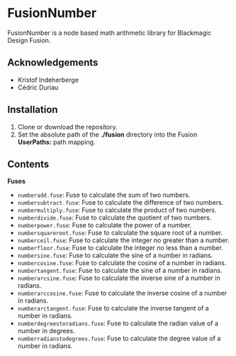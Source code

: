 # FusionNumber

FusionNumber is a node based math arithmetic library for Blackmagic Design Fusion.

## Acknowledgements

- Kristof Indeherberge
- Cédric Duriau

## Installation

1. Clone or download the repository.
2. Set the absolute path of the **./fusion** directory into the Fusion
   **UserPaths:** path mapping.

## Contents

**Fuses**

- `numberadd.fuse`: Fuse to calculate the sum of two numbers.
- `numbersubtract.fuse`: Fuse to calculate the difference of two numbers.
- `numbermultiply.fuse`: Fuse to calculate the product of two numbers.
- `numberdivide.fuse`: Fuse to calculate the quotient of two numbers.
- `numberpower.fuse`: Fuse to calculate the power of a number.
- `numbersquareroot.fuse`: Fuse to calculate the square root of a number.
- `numberceil.fuse`: Fuse to calculate the integer no greater than a number.
- `numberfloor.fuse`: Fuse to calculate the integer no less than a number.
- `numbersine.fuse`: Fuse to calculate the sine of a number in radians.
- `numbercosine.fuse`: Fuse to calculate the cosine of a number in radians.
- `numbertangent.fuse`: Fuse to calculate the sine of a number in radians.
- `numberarcsine.fuse`: Fuse to calculate the inverse sine of a number in radians.
- `numberarccosine.fuse`: Fuse to calculate the inverse cosine of a number in radians.
- `numberarctangent.fuse`: Fuse to calculate the inverse tangent of a number in radians.
- `numberdegreestoradians.fuse`: Fuse to calculate the radian value of a number in degrees.
- `numberradianstodegrees.fuse`: Fuse to calculate the degree value of a number in radians.
